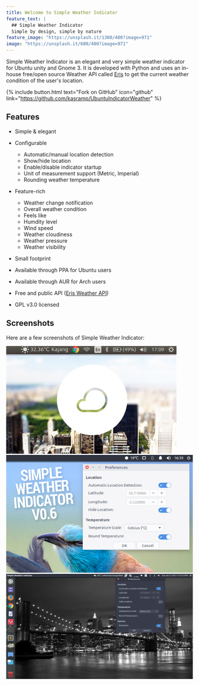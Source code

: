 ```yaml
---
title: Welcome to Simple Weather Indicator
feature_text: |
  ## Simple Weather Indicator
  Simple by design, simple by nature
feature_image: "https://unsplash.it/1300/400?image=971"
image: "https://unsplash.it/600/400?image=971"
---
```


Simple Weather Indicator is an elegant and very simple weather indicator for Ubuntu unity and Gnome 3. It is developed with Python and uses an in-house free/open source Weather API called [Eris](http://eris.madadipouya.com/) to get the current weather condition of the user's location.

{% include button.html text="Fork on GitHub" icon="github" link="https://github.com/kasramp/UbuntuIndicatorWeather" %}

## Features

- Simple & elegant
- Configurable
	- Automatic/manual location detection
	- Show/hide location
	- Enable/disable indicator startup
	- Unit of measurement support (Metric, Imperial)
	- Rounding weather temperature
- Feature-rich
    - Weather change notification
    - Overall weather condition
    - Feels like
    - Humdity level
    - Wind speed
    - Weather cloudiness
    - Weather pressure
    - Weather visibility

- Small footprint
- Available through PPA for Ubuntu users
- Available through AUR for Arch users
- Free and public API ([Eris Weather API](http://eris.madadipouya.com/))
- GPL v3.0 licensed

## Screenshots

Here are a few screenshots of Simple Weather Indicator:

<img src="assets/screenshots/simple-weather-indicator.jpg" alt="Simple Weather Indicator" style="width: 460px;"/>
<img src="assets/screenshots/simple-weather-indicator-6-1.jpg" alt="Simple Weather Indicator version 0.6" style="width: 600px;"/>
<img src="assets/screenshots/simple-weather-indicator-full- screenshot.png" alt="Simple Weather Indicator Full" style="width: 900px;"/>
